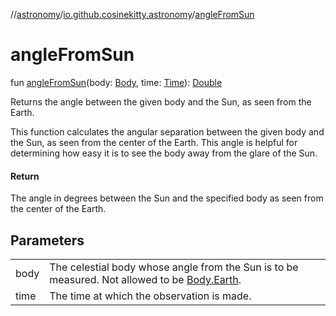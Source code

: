//[astronomy](../../index.md)/[io.github.cosinekitty.astronomy](index.md)/[angleFromSun](angle-from-sun.md)

# angleFromSun

fun [angleFromSun](angle-from-sun.md)(body: [Body](-body/index.md), time: [Time](-time/index.md)): [Double](https://kotlinlang.org/api/latest/jvm/stdlib/kotlin-stdlib/kotlin/-double/index.html)

Returns the angle between the given body and the Sun, as seen from the Earth.

This function calculates the angular separation between the given body and the Sun, as seen from the center of the Earth. This angle is helpful for determining how easy it is to see the body away from the glare of the Sun.

#### Return

The angle in degrees between the Sun and the specified body as seen from the center of the Earth.

## Parameters

| | |
|---|---|
| body | The celestial body whose angle from the Sun is to be measured. Not allowed to be [Body.Earth](-body/-earth/index.md). |
| time | The time at which the observation is made. |

